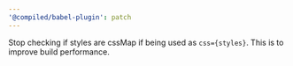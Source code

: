 ```yaml
---
'@compiled/babel-plugin': patch
---
```


Stop checking if styles are cssMap if being used as `css={styles}`. This is to improve build performance.

